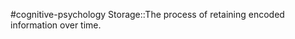 #cognitive-psychology 
Storage::The process of retaining encoded information over time.
<!--SR:!2024-04-15,6,230-->